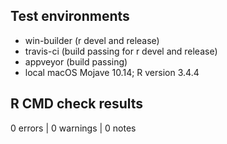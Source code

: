 ## Test environments

* win-builder (r devel and release)
* travis-ci (build passing for r devel and release)
* appveyor (build passing)
* local macOS Mojave 10.14; R version 3.4.4

## R CMD check results

0 errors | 0 warnings | 0 notes
